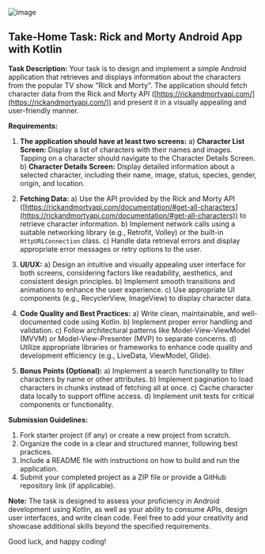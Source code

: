 ![image](https://i.ibb.co/4FpK1zB/Screenshot-20230205-104711.png)

## Take-Home Task: Rick and Morty Android App with Kotlin

**Task Description:**
Your task is to design and implement a simple Android application that retrieves and displays information about the characters from the popular TV show "Rick and Morty". The application should fetch character data from the Rick and Morty API ([https://rickandmortyapi.com/](https://rickandmortyapi.com/)) and present it in a visually appealing and user-friendly manner.

**Requirements:**
1. **The application should have at least two screens:**
   a) **Character List Screen:** Display a list of characters with their names and images. Tapping on a character should navigate to the Character Details Screen.
   b) **Character Details Screen:** Display detailed information about a selected character, including their name, image, status, species, gender, origin, and location.

2. **Fetching Data:**
   a) Use the API provided by the Rick and Morty API ([https://rickandmortyapi.com/documentation/#get-all-characters](https://rickandmortyapi.com/documentation/#get-all-characters)) to retrieve character information.
   b) Implement network calls using a suitable networking library (e.g., Retrofit, Volley) or the built-in `HttpURLConnection` class.
   c) Handle data retrieval errors and display appropriate error messages or retry options to the user.

3. **UI/UX:**
   a) Design an intuitive and visually appealing user interface for both screens, considering factors like readability, aesthetics, and consistent design principles.
   b) Implement smooth transitions and animations to enhance the user experience.
   c) Use appropriate UI components (e.g., RecyclerView, ImageView) to display character data.

4. **Code Quality and Best Practices:**
   a) Write clean, maintainable, and well-documented code using Kotlin.
   b) Implement proper error handling and validation.
   c) Follow architectural patterns like Model-View-ViewModel (MVVM) or Model-View-Presenter (MVP) to separate concerns.
   d) Utilize appropriate libraries or frameworks to enhance code quality and development efficiency (e.g., LiveData, ViewModel, Glide).

5. **Bonus Points (Optional):**
   a) Implement a search functionality to filter characters by name or other attributes.
   b) Implement pagination to load characters in chunks instead of fetching all at once.
   c) Cache character data locally to support offline access.
   d) Implement unit tests for critical components or functionality.

**Submission Guidelines:**
1. Fork starter project (if any) or create a new project from scratch.
2. Organize the code in a clear and structured manner, following best practices.
3. Include a README file with instructions on how to build and run the application.
4. Submit your completed project as a ZIP file or provide a GitHub repository link (if applicable).

**Note:** The task is designed to assess your proficiency in Android development using Kotlin, as well as your ability to consume APIs, design user interfaces, and write clean code. Feel free to add your creativity and showcase additional skills beyond the specified requirements.

Good luck, and happy coding!
